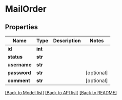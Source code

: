 # MailOrder

## Properties
Name | Type | Description | Notes
------------ | ------------- | ------------- | -------------
**id** | **int** |  | 
**status** | **str** |  | 
**username** | **str** |  | 
**password** | **str** |  | [optional] 
**comment** | **str** |  | [optional] 

[[Back to Model list]](../README.md#documentation-for-models) [[Back to API list]](../README.md#documentation-for-api-endpoints) [[Back to README]](../README.md)


